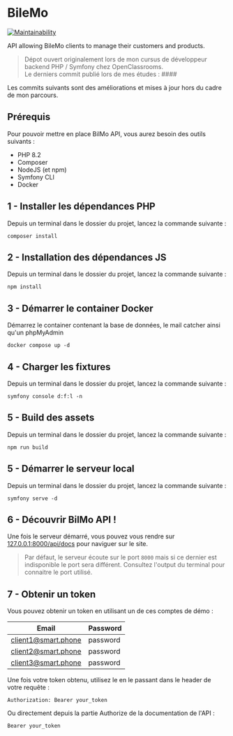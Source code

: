 # BileMo

[![Maintainability](https://api.codeclimate.com/v1/badges/e646c7d531f9c1abb08a/maintainability)](https://codeclimate.com/github/leomoille/bilemo/maintainability)

API allowing BileMo clients to manage their customers and products.

> Dépot ouvert originalement lors de mon cursus de développeur backend PHP / Symfony chez OpenClassrooms.  
> Le derniers commit publié lors de mes études : ####

Les commits suivants sont des améliorations et mises à jour hors du cadre de mon parcours.


## Prérequis

Pour pouvoir mettre en place BilMo API, vous aurez besoin des outils suivants :

- PHP 8.2
- Composer
- NodeJS (et npm)
- Symfony CLI
- Docker

## 1 - Installer les dépendances PHP

Depuis un terminal dans le dossier du projet, lancez la commande suivante :

```shell
composer install
```

## 2 - Installation des dépendances JS

Depuis un terminal dans le dossier du projet, lancez la commande suivante :

```shell
npm install
```

## 3 - Démarrer le container Docker

Démarrez le container contenant la base de données, le mail catcher ainsi qu'un phpMyAdmin

```shell
docker compose up -d
```

## 4 - Charger les fixtures

Depuis un terminal dans le dossier du projet, lancez la commande suivante :

```shell
symfony console d:f:l -n
```

## 5 - Build des assets

Depuis un terminal dans le dossier du projet, lancez la commande suivante :

```shell
npm run build
```

## 5 - Démarrer le serveur local

Depuis un terminal dans le dossier du projet, lancez la commande suivante :

```shell
symfony serve -d
```

## 6 - Découvrir BilMo API !

Une fois le serveur démarré, vous pouvez vous rendre sur [127.0.0.1:8000/api/docs](http://127.0.0.1:8000/api/docs) pour naviguer sur le site.

> Par défaut, le serveur écoute sur le port `8000` mais si ce dernier est indisponible le port sera différent. Consultez l'output du terminal pour connaitre le port utilisé.

## 7 - Obtenir un token

Vous pouvez obtenir un token en utilisant un de ces comptes de démo :

| Email               | Password |
|---------------------|----------|
| client1@smart.phone | password |
| client2@smart.phone | password |
| client3@smart.phone | password |

Une fois votre token obtenu, utilisez le en le passant dans le header de votre requête :

`Authorization: Bearer your_token`

Ou directement depuis la partie Authorize de la documentation de l'API :

`Bearer your_token`